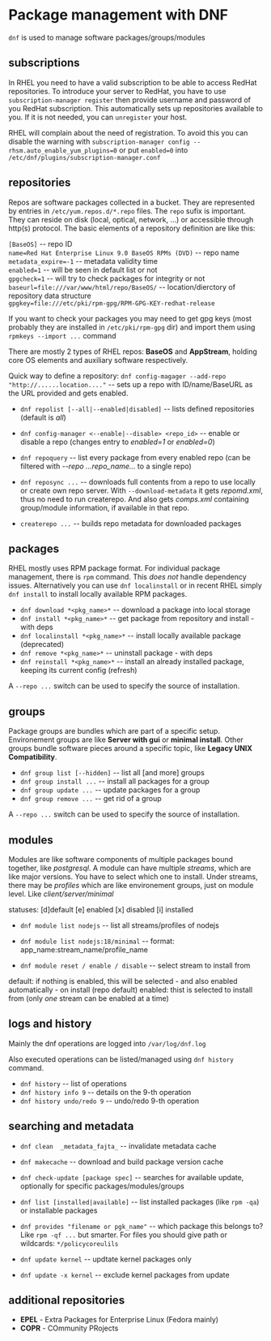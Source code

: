 # Package management with DNF
`dnf` is used to manage software packages/groups/modules

## subscriptions
In RHEL you need to have a valid subscription to be able to access RedHat repositories. To introduce your server to RedHat, you have
to use `subscription-manager register` then provide username and password of you RedHat subscription. This automatically
sets up repositories available to you. If it is not needed, you can `unregister` your host. 

RHEL will complain about the need of registration. To avoid this you can disable the warning with `subscription-manager config --rhsm.auto_enable_yum_plugins=0`
or put `enabled=0` into `/etc/dnf/plugins/subscription-manager.conf`

## repositories
Repos are software packages collected in a bucket. They are represented by entries in `/etc/yum.repos.d/*.repo` files. The `repo` sufix is important. They can reside on disk (local, optical, network, ...) or accessible through http(s) protocol. The basic elements of a repository definition are like this:  

`[BaseOS]`  -- repo ID  
`name=Red Hat Enterprise Linux 9.0 BaseOS RPMs (DVD)`  -- repo name  
`metadata_expire=-1`  -- metadata validity time  
`enabled=1`  -- will be seen in default list or not  
`gpgcheck=1`  -- will try to check packages for integrity or not  
`baseurl=file:///var/www/html/repo/BaseOS/`  -- location/dierctory of repository data structure  
`gpgkey=file:///etc/pki/rpm-gpg/RPM-GPG-KEY-redhat-release`

If you want to check your packages you may need to get gpg keys (most probably they are installed in `/etc/pki/rpm-gpg` dir) and import them using `rpmkeys --import ...` command

There are mostly 2 types of RHEL repos: **BaseOS** and **AppStream**, holding core OS elements and auxiliary software respectively.

Quick way to define a repository:
`dnf config-magager --add-repo "http://......location...."`  -- sets up a repo with ID/name/BaseURL as the URL provided and gets enabled.

* `dnf repolist [--all|--enabled|disabled]`  -- lists defined repositories (default is *all*)
* `dnf config-manager <--enable|--disable> <repo_id>`  -- enable or disable a repo (changes entry to *enabled=1* or *enabled=0*)

* `dnf repoquery`  -- list every package from every enabled repo (can be filtered with *--repo ...repo_name...* to a single repo)

* `dnf reposync ...`   -- downloads full contents from a repo to use locally or create own repo server. With `--download-metadata` it gets *repomd.xml*, thus no need to run createrepo. And also gets *comps.xml* containing group/module information, if available in that repo. 
* `createrepo ...`  -- builds repo metadata for downloaded packages


## packages
RHEL mostly uses RPM package format. For individual package management, there is `rpm` command. This *does not* handle dependency issues. Alternatively you can use `dnf localinstall` or in recent RHEL simply `dnf install` to install locally available RPM packages. 

* `dnf download *<pkg_name>*`  -- download a package into local storage
* `dnf install *<pkg_name>*`  --  get package from repository and install - with deps
* `dnf localinstall *<pkg_name>*`  -- install locally available package (deprecated)
* `dnf remove *<pkg_name>*`  -- uninstall package - with deps
* `dnf reinstall *<pkg_name>*`  -- install an already installed package, keeping its current config (refresh)

A `--repo ...` switch can be used to specify the source of installation.

## groups
Package groups are bundles which are part of a specific setup.
Environement groups are like **Server with gui** or **minimal install**. Other groups bundle software pieces around a specific topic, like **Legacy UNIX Compatibility**.

* `dnf group list [--hidden]`  -- list all [and more] groups
* `dnf group install ...`  -- install all packages for a group
* `dnf group update ...`  -- update packages for a group
* `dnf group remove ...`  -- get rid of a group

A `--repo ...` switch can be used to specify the source of installation.

## modules
Modules are like software components of multiple packages bound together, like *postgresql*. A module can have multiple *streams*, which are like major versions. You have to select which one to install. Under streams, there may be *profiles* which are like environement groups, just on module level. Like *client/server/minimal*

  statuses:  [d]default  [e] enabled  [x] disabled  [i] installed

* `dnf module list nodejs`  -- list all streams/profiles of nodejs
* `dnf module list nodejs:18/minimal`      -- format:  app_name:stream_name/profile_name

* `dnf module reset / enable / disable`  -- select stream to install from  

default: if nothing is enabled, this will be selected - and also enabled automatically - on install (repo default)
enabled: thist is selected to install from (only *one* stream can be enabled at a time)

## logs and history

Mainly the dnf operations are logged into `/var/log/dnf.log`  

Also executed operations can be listed/managed using `dnf history` command.
* `dnf history`  -- list of operations
* `dnf history info 9`  -- details on the 9-th operation
* `dnf history undo/redo 9`  -- undo/redo 9-th operation

## searching and metadata

* `dnf clean  _metadata_fajta_`  -- invalidate metadata cache
* `dnf makecache`  -- download and build package version cache
* `dnf check-update [package spec]`  -- searches for available update, optionally for specific packages/modules/groups

* `dnf list [installed|available]`  -- list installed packages (like `rpm -qa`) or installable packages
* `dnf provides "filename or pgk_name"`  -- which package this belongs to? Like `rpm -qf ...` but smarter. For files you should give path or wildcards: `*/policycoreulils`   

* `dnf update kernel`  -- updtate kernel packages only
* `dnf update -x kernel`  -- exclude kernel packages from update


## additional repositories 
* **EPEL** - Extra Packages for Enterprise Linux (Fedora mainly)
* **COPR** - COmmunity PRojects